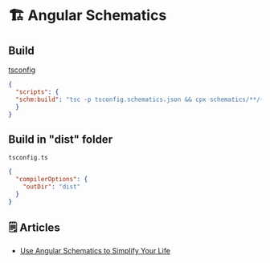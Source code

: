 # 🏗 Angular Schematics

## Build

[tsconfig](https://github.com/angular-extensions/model/blob/master/tsconfig.schematics.json)

```json
{
  "scripts": {
  "schm:build": "tsc -p tsconfig.schematics.json && cpx schematics/**/{collection.json,schema.json,files/**} dist/schematics"
  }
}
```


## Build in "dist" folder

`tsconfig.ts`
```json
{
  "compilerOptions": {
    "outDir": "dist"
  }
}
```

## 🗒 Articles

- [Use Angular Schematics to Simplify Your Life](https://developer.okta.com/blog/2019/02/13/angular-schematics)

